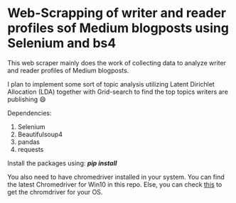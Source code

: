 # Web-Scrapping of writer and reader profiles sof Medium blogposts using Selenium and bs4

This web scraper mainly does the work of collecting data to analyze writer and reader profiles of Medium blogposts.

I plan to implement some sort of topic analysis utilizing Latent Dirichlet Allocation (LDA) together with Grid-search to find the top topics writers are publishing :smile:

Dependencies:
1. Selenium
2. Beautifulsoup4
3. pandas
4. requests

Install the packages using: ***pip install <package-name>***

You also need to have chromedriver installed in your system. You can find the latest Chromedriver for Win10 in this repo. Else, you can check [this](https://chromedriver.chromium.org/downloads) to get the chromdriver for your OS.

